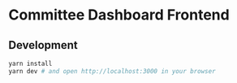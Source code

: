 # Committee Dashboard Frontend

## Development

```bash
yarn install
yarn dev # and open http://localhost:3000 in your browser 
```
